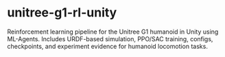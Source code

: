 # unitree-g1-rl-unity
Reinforcement learning pipeline for the Unitree G1 humanoid in Unity using ML-Agents. Includes URDF-based simulation, PPO/SAC training, configs, checkpoints, and experiment evidence for humanoid locomotion tasks.

